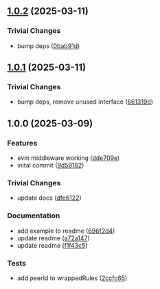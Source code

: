 ## [1.0.2](https://github.com/dozyio/js-libp2p-middleware-evm/compare/v1.0.1...v1.0.2) (2025-03-11)

### Trivial Changes

* bump deps ([0bab91d](https://github.com/dozyio/js-libp2p-middleware-evm/commit/0bab91d96f2c8bbfc53977a114cb07e026e5ec54))

## [1.0.1](https://github.com/dozyio/js-libp2p-middleware-evm/compare/v1.0.0...v1.0.1) (2025-03-11)

### Trivial Changes

* bump deps, remove unused interface ([661319d](https://github.com/dozyio/js-libp2p-middleware-evm/commit/661319dd9aec7fe5e9682a78233f5ef4f098697e))

## 1.0.0 (2025-03-09)

### Features

* evm middleware working ([dde709e](https://github.com/dozyio/js-libp2p-middleware-evm/commit/dde709e6feb121b683c2d0752c942248b7341a3c))
* inital commit ([9d59182](https://github.com/dozyio/js-libp2p-middleware-evm/commit/9d5918210c1f532d31b384f59bdfe9b17cc851d9))

### Trivial Changes

* update docs ([dfe6122](https://github.com/dozyio/js-libp2p-middleware-evm/commit/dfe612202d83b1a0ed795056a1e933cfe273d66c))

### Documentation

* add example to readme ([696f2d4](https://github.com/dozyio/js-libp2p-middleware-evm/commit/696f2d49d8003ced55537cd561abb06d7dae6c68))
* update readme ([a72a147](https://github.com/dozyio/js-libp2p-middleware-evm/commit/a72a147f8558cd84ff11eedfecfd839e83979517))
* update readme ([f1f43c5](https://github.com/dozyio/js-libp2p-middleware-evm/commit/f1f43c555a619fa370f6d2baac2fb48b8384efad))

### Tests

* add peerId to wrappedRules ([2ccfc65](https://github.com/dozyio/js-libp2p-middleware-evm/commit/2ccfc65276f186ff39b1228b13d990f4ec2058e4))
